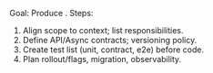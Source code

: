 Goal: Produce .
Steps:
1) Align scope to context; list responsibilities.
2) Define API/Async contracts; versioning policy.
3) Create test list (unit, contract, e2e) before code.
4) Plan rollout/flags, migration, observability.
